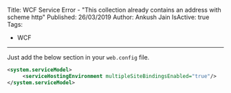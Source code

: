 Title: WCF Service Error - "This collection already contains an address with scheme http"
Published: 26/03/2019
Author: Ankush Jain
IsActive: true
Tags:
  - WCF
---
Just add the below section in your `web.config` file.

```xml
<system.serviceModel>
     <serviceHostingEnvironment multipleSiteBindingsEnabled="true"/>
</system.serviceModel>
```

                